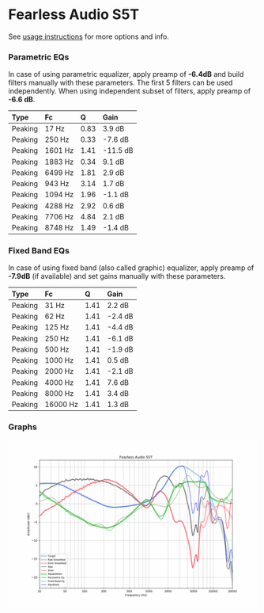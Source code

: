 # Fearless Audio S5T
See [usage instructions](https://github.com/jaakkopasanen/AutoEq#usage) for more options and info.

### Parametric EQs
In case of using parametric equalizer, apply preamp of **-6.4dB** and build filters manually
with these parameters. The first 5 filters can be used independently.
When using independent subset of filters, apply preamp of **-6.6 dB**.

| Type    | Fc      |    Q | Gain     |
|:--------|:--------|:-----|:---------|
| Peaking | 17 Hz   | 0.83 | 3.9 dB   |
| Peaking | 250 Hz  | 0.33 | -7.6 dB  |
| Peaking | 1601 Hz | 1.41 | -11.5 dB |
| Peaking | 1883 Hz | 0.34 | 9.1 dB   |
| Peaking | 6499 Hz | 1.81 | 2.9 dB   |
| Peaking | 943 Hz  | 3.14 | 1.7 dB   |
| Peaking | 1094 Hz | 1.96 | -1.1 dB  |
| Peaking | 4288 Hz | 2.92 | 0.6 dB   |
| Peaking | 7706 Hz | 4.84 | 2.1 dB   |
| Peaking | 8748 Hz | 1.49 | -1.4 dB  |

### Fixed Band EQs
In case of using fixed band (also called graphic) equalizer, apply preamp of **-7.9dB**
(if available) and set gains manually with these parameters.

| Type    | Fc       |    Q | Gain    |
|:--------|:---------|:-----|:--------|
| Peaking | 31 Hz    | 1.41 | 2.2 dB  |
| Peaking | 62 Hz    | 1.41 | -2.4 dB |
| Peaking | 125 Hz   | 1.41 | -4.4 dB |
| Peaking | 250 Hz   | 1.41 | -6.1 dB |
| Peaking | 500 Hz   | 1.41 | -1.9 dB |
| Peaking | 1000 Hz  | 1.41 | 0.5 dB  |
| Peaking | 2000 Hz  | 1.41 | -2.1 dB |
| Peaking | 4000 Hz  | 1.41 | 7.6 dB  |
| Peaking | 8000 Hz  | 1.41 | 3.4 dB  |
| Peaking | 16000 Hz | 1.41 | 1.3 dB  |

### Graphs
![](./Fearless%20Audio%20S5T.png)